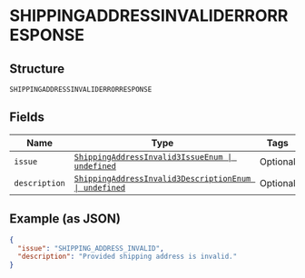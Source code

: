 
# SHIPPINGADDRESSINVALIDERRORRESPONSE

## Structure

`SHIPPINGADDRESSINVALIDERRORRESPONSE`

## Fields

| Name | Type | Tags | Description |
|  --- | --- | --- | --- |
| `issue` | [`ShippingAddressInvalid3IssueEnum \| undefined`](../../doc/models/shipping-address-invalid-3-issue-enum.md) | Optional | - |
| `description` | [`ShippingAddressInvalid3DescriptionEnum \| undefined`](../../doc/models/shipping-address-invalid-3-description-enum.md) | Optional | - |

## Example (as JSON)

```json
{
  "issue": "SHIPPING_ADDRESS_INVALID",
  "description": "Provided shipping address is invalid."
}
```

